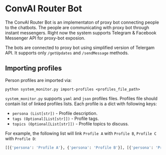 # ConvAI Router Bot

The ConvAI Router Bot is an implementaton of proxy bot connecting people to the chatbots. The people are communicating 
with proxy bot through instant messengers. Right now the system supports Telegram & Facebook Messenger API for proxy-bot
exposion. 

The bots are connected to proxy bot using simplified version of Telergam API. It supports only `/getUpdates` and `/sendMessage`
methods. 

## Importing profiles

Person profiles are imported via:
```shell script
python system_monitor.py import-profiles <profiles_file_path>
```

`system_monitor.py` supports `yaml` and `json` profiles files. Profiles file should contain list of linked profiles lists.
Each profile is a dict with following keys:
- `persona (List[str])` - Profile description.
- `tags (Optional[List[str]])` - Profile tags.
- `topics (Optional[List[str]])` - Profile topics to discuss.

For example, the following list will link `Profile A` with `Profile B`, `Profile C` with `Profile D`:
```python
[[{'persona': 'Profile A'}, {'persona': 'Profile B'}], [{'persona': 'Profile C'}, {'persona': 'Profile D'}]]
```